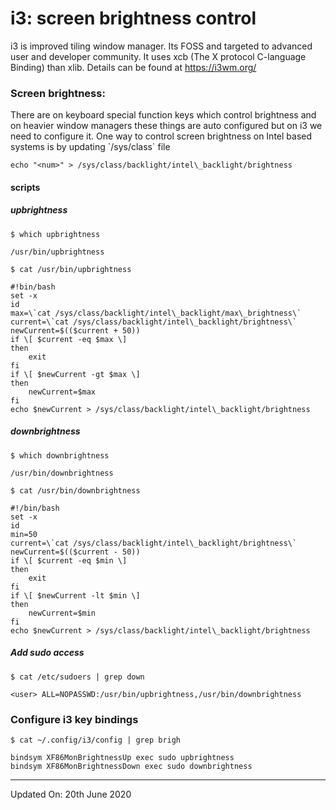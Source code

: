 # i3: screen brightness control

i3 is improved tiling window manager. Its FOSS and targeted to advanced user and developer
community. It uses xcb (The X protocol C-language Binding) than xlib. Details can be found
at https://i3wm.org/

### Screen brightness:

There are on keyboard special function keys which control brightness and on
heavier window managers these things are auto configured but on i3 we need to configure it.
One way to control screen brightness on Intel based systems is by updating \`/sys/class\` file

```
echo "<num>" > /sys/class/backlight/intel\_backlight/brightness
```

#### scripts

##### upbrightness

```
$ which upbrightness

/usr/bin/upbrightness
```

```
$ cat /usr/bin/upbrightness

#!bin/bash
set -x
id
max=\`cat /sys/class/backlight/intel\_backlight/max\_brightness\`
current=\`cat /sys/class/backlight/intel\_backlight/brightness\`
newCurrent=$(($current + 50))
if \[ $current -eq $max \]
then
    exit
fi
if \[ $newCurrent -gt $max \]
then
    newCurrent=$max
fi
echo $newCurrent > /sys/class/backlight/intel\_backlight/brightness
```

##### downbrightness

```
$ which downbrightness

/usr/bin/downbrightness
```

```
$ cat /usr/bin/downbrightness

#!/bin/bash
set -x
id
min=50
current=\`cat /sys/class/backlight/intel\_backlight/brightness\`
newCurrent=$(($current - 50))
if \[ $current -eq $min \]
then
    exit
fi
if \[ $newCurrent -lt $min \]
then
    newCurrent=$min
fi
echo $newCurrent > /sys/class/backlight/intel\_backlight/brightness
```

##### Add sudo access

```
$ cat /etc/sudoers | grep down

<user> ALL=NOPASSWD:/usr/bin/upbrightness,/usr/bin/downbrightness

```

### Configure i3 key bindings

```
$ cat ~/.config/i3/config | grep brigh

bindsym XF86MonBrightnessUp exec sudo upbrightness
bindsym XF86MonBrightnessDown exec sudo downbrightness
```

---

Updated On: 20th June 2020
